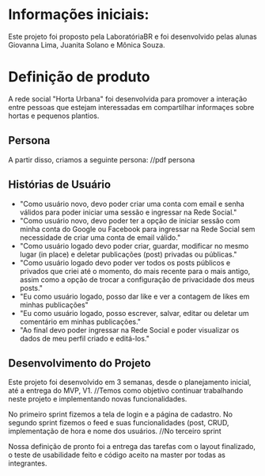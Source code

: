 # Informações iniciais:
Este projeto foi proposto pela LaboratóriaBR e foi desenvolvido pelas alunas Giovanna Lima, Juanita Solano e Mônica Souza.

# Definição de produto
A rede social "Horta Urbana" foi desenvolvida para promover a interação entre pessoas que estejam interessadas em compartilhar informaçes sobre hortas e pequenos plantios.

## Persona
A partir disso, criamos a seguinte persona:
//pdf persona

## Histórias de Usuário
- "Como usuário novo, devo poder criar uma conta com email e senha válidos para poder iniciar uma sessão e ingressar na Rede Social."
- "Como usuário novo, devo poder ter a opção de iniciar sessão com minha conta do Google ou Facebook para ingressar na Rede Social sem necessidade de criar uma conta de email válido."
- "Como usuário logado devo poder criar, guardar, modificar no mesmo lugar (in place) e deletar publicações (post) privadas ou públicas."
- "Como usuário logado devo poder ver todos os posts públicos e privados que criei até o momento, do mais recente para o mais antigo, assim como a opção de trocar a configuração de privacidade dos meus posts."
- "Eu como usuário logado, posso dar like e ver a contagem de likes em minhas publicações"
- "Eu como usuário logado, posso escrever, salvar, editar ou deletar um comentário em minhas publicações."
- "Ao final devo poder ingressar na Rede Social e poder visualizar os dados de meu perfil criado e editá-los."

## Desenvolvimento do Projeto
Este projeto foi desenvolvido em 3 semanas, desde o planejamento inicial, até a entrega do MVP, V1.
//Temos como objetivo continuar trabalhando neste projeto e implementando novas funcionalidades.

No primeiro sprint fizemos a tela de login e a página de cadastro.
No segundo sprint fizemos o feed e suas funcionalidades (post, CRUD, implementação de hora e nome dos usuários.
//No terceiro sprint 

Nossa definição de pronto foi a entrega das tarefas com o layout finalizado, o teste de usabilidade feito e código aceito na master por todas as integrantes.





